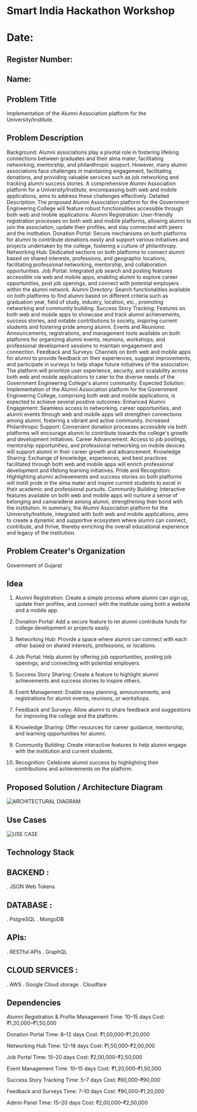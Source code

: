 # Smart India Hackathon Workshop
# Date:
## Register Number:
## Name:
## Problem Title
Implementation of the Alumni Association platform for the University/Institute.
## Problem Description
Background: Alumni associations play a pivotal role in fostering lifelong connections between graduates and their alma mater, facilitating networking, mentorship, and philanthropic support. However, many alumni associations face challenges in maintaining engagement, facilitating donations, and providing valuable services such as job networking and tracking alumni success stories. A comprehensive Alumni Association platform for a University/Institute, encompassing both web and mobile applications, aims to address these challenges effectively. Detailed Description: The proposed Alumni Association platform for the Government Engineering College will feature robust functionalities accessible through both web and mobile applications: Alumni Registration: User-friendly registration processes on both web and mobile platforms, allowing alumni to join the association, update their profiles, and stay connected with peers and the institution. Donation Portal: Secure mechanisms on both platforms for alumni to contribute donations easily and support various initiatives and projects undertaken by the college, fostering a culture of philanthropy. Networking Hub: Dedicated sections on both platforms to connect alumni based on shared interests, professions, and geographic locations, facilitating professional networking, mentorship, and collaboration opportunities. Job Portal: Integrated job search and posting features accessible via web and mobile apps, enabling alumni to explore career opportunities, post job openings, and connect with potential employers within the alumni network. Alumni Directory: Search functionalities available on both platforms to find alumni based on different criteria such as graduation year, field of study, industry, location, etc., promoting networking and community building. Success Story Tracking: Features on both web and mobile apps to showcase and track alumni achievements, success stories, and notable contributions to society, inspiring current students and fostering pride among alumni. Events and Reunions: Announcements, registrations, and management tools available on both platforms for organizing alumni events, reunions, workshops, and professional development sessions to maintain engagement and connection. Feedback and Surveys: Channels on both web and mobile apps for alumni to provide feedback on their experiences, suggest improvements, and participate in surveys to help shape future initiatives of the association. The platform will prioritize user experience, security, and scalability across both web and mobile applications to cater to the diverse needs of the Government Engineering College's alumni community. Expected Solution: Implementation of the Alumni Association platform for the Government Engineering College, comprising both web and mobile applications, is expected to achieve several positive outcomes: Enhanced Alumni Engagement: Seamless access to networking, career opportunities, and alumni events through web and mobile apps will strengthen connections among alumni, fostering a vibrant and active community. Increased Philanthropic Support: Convenient donation processes accessible via both platforms will encourage alumni to contribute towards the college's growth and development initiatives. Career Advancement: Access to job postings, mentorship opportunities, and professional networking on mobile devices will support alumni in their career growth and advancement. Knowledge Sharing: Exchange of knowledge, experiences, and best practices facilitated through both web and mobile apps will enrich professional development and lifelong learning initiatives. Pride and Recognition: Highlighting alumni achievements and success stories on both platforms will instill pride in the alma mater and inspire current students to excel in their academic and professional pursuits. Community Building: Interactive features available on both web and mobile apps will nurture a sense of belonging and camaraderie among alumni, strengthening their bond with the institution. In summary, the Alumni Association platform for the University/Institute, integrated with both web and mobile applications, aims to create a dynamic and supportive ecosystem where alumni can connect, contribute, and thrive, thereby enriching the overall educational experience and legacy of the institution.
## Problem Creater's Organization
Government of Gujarat

## Idea

1. Alumni Registration: Create a simple process where alumni can sign up, update their profiles, and connect with the institute using both a website and a mobile app.


2. Donation Portal: Add a secure feature to let alumni contribute funds for college development or projects easily.


3. Networking Hub: Provide a space where alumni can connect with each other based on shared interests, professions, or locations.


4. Job Portal: Help alumni by offering job opportunities, posting job openings, and connecting with potential employers.


5. Success Story Sharing: Create a feature to highlight alumni achievements and success stories to inspire others.


6. Event Management: Enable easy planning, announcements, and registrations for alumni events, reunions, or workshops.


7. Feedback and Surveys: Allow alumni to share feedback and suggestions for improving the college and the platform.


8. Knowledge Sharing: Offer resources for career guidance, mentorship, and learning opportunities for alumni.


9. Community Building: Create interactive features to help alumni engage with the institution and current students.


10. Recognition: Celebrate alumni success by highlighting their contributions and achievements on the platform.


## Proposed Solution / Architecture Diagram


![ARCHITECTURAL DIAGRAM](https://github.com/user-attachments/assets/65b096d1-52ff-4d7c-9918-439a9ad559cb)



## Use Cases


![USE CASE](https://github.com/user-attachments/assets/d0b8cba7-3aa2-4f18-9b01-28b1b2152845)



## Technology Stack

BACKEND :
--------
. JSON Web Tokens

DATABASE :
--------
. PstgreSQL
. MongoDB

APIs:
-----
. RESTful APIs
. GraphQL

CLOUD SERVICES :
--------------
. AWS
. Google Cloud storage
. Cloudfare


## Dependencies

Alumni Registration & Profile Management
Time: 10–15 days
Cost: ₹1,20,000–₹1,50,000

Donation Portal
Time: 8–12 days
Cost: ₹1,00,000–₹1,20,000

Networking Hub
Time: 12–18 days
Cost: ₹1,50,000–₹2,00,000

Job Portal
Time: 15–20 days
Cost: ₹2,00,000–₹2,50,000

Event Management
Time: 10–15 days
Cost: ₹1,20,000–₹1,50,000

Success Story Tracking
Time: 5–7 days
Cost: ₹60,000–₹90,000

Feedback and Surveys
Time: 7–10 days
Cost: ₹90,000–₹1,20,000

Admin Panel
Time: 15–20 days
Cost: ₹2,00,000–₹2,50,000
